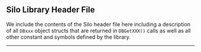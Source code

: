 ## Silo Library Header File

We include the contents of the Silo header file here including a description of all `DBxxx` object structs that are returned in `DBGetXXX()` calls as well as all other constant and symbols defined by the library.

---
<br><br><br><br><br><br><br><br><br><br><br><br><br><br><br><br><br><br><br><br><br><br><br><br><br><br><br><br><br><br><br><br><br><br><br><br><br><br><br><br>
